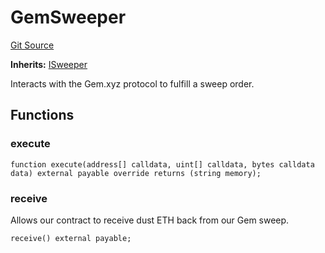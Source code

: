 # GemSweeper
[Git Source](https://github.com/FloorDAO/floor-v2/blob/fd4de86a192de96d73fe2e56a84ec542b57b1c69/src/contracts/sweepers/Gem.sol)

**Inherits:**
[ISweeper](/src/interfaces/actions/Sweeper.sol/contract.ISweeper.md)

Interacts with the Gem.xyz protocol to fulfill a sweep order.


## Functions
### execute


```solidity
function execute(address[] calldata, uint[] calldata, bytes calldata data) external payable override returns (string memory);
```

### receive

Allows our contract to receive dust ETH back from our Gem sweep.


```solidity
receive() external payable;
```

